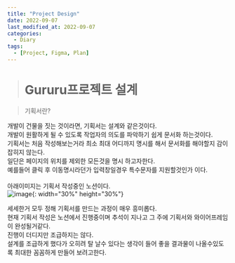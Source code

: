 ```yaml
---
title: "Project Design"
date: 2022-09-07
last_modified_at: 2022-09-07
categories: 
  - Diary
tags:
  - [Project, Figma, Plan]
---
```


># Gururu프로젝트 설계  

>기획서란?  

개발이 건물을 짓는 것이라면, 기획서는 설계와 같은것이다.  
개발이 원활하게 될 수 있도록 작업자의 의도를 파악하기 쉽게 문서화 하는것이다.  
기획서는 처음 작성해보는거라 최소 최대 어디까지 명시를 해서 문서화를 해야할지 감이 잡히지 않는다.  
일단은 페이지의 위치를 제외한 모든것을 명시 하고자한다.  
예를들어 클릭 후 이동명시라던가 입력창일경우 특수문자를 지원할것인가 이다.  
<br>
아래이미지는 기획서 작성중인 노션이다.  
![image](https://user-images.githubusercontent.com/99777315/189080777-1ba4973d-454f-4c67-9525-b4d53cb3d2bb.png){: width="30%" height="30%"}    

세세한거 모두 정해 기획서를 만드는 과정이 매우 흥미롭다.   
현재 기획서 작성은 노션에서 진행중이며 추석이 지나고 그 주에 기획서와 와이어프레임이 완성될거같다.  
진행이 더디지만 조급하지는 않다.  
설계를 조급하게 했다가 오히려 탈 날수 있다는 생각이 들어 좋을 결과물이 나올수있도록 최대한 꼼꼼하게 만들어 보려고한다.  




